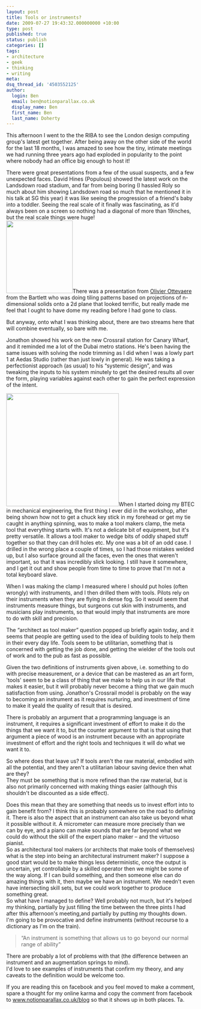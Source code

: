 ```yaml
---
layout: post
title: Tools or instruments?
date: 2009-07-27 19:43:32.000000000 +10:00
type: post
published: true
status: publish
categories: []
tags:
- architecture
- geek
- thinking
- writing
meta:
dsq_thread_id: '4503552125'
author:
  login: Ben
  email: ben@notionparallax.co.uk
  display_name: Ben
  first_name: Ben
  last_name: Doherty
---
```

<p>This afternoon I went to the the RIBA to see the London design computing group's latest get together. After being away on the other side of the world for the last 18 months, I was amazed to see how the tiny, intimate meetings we had running three years ago had exploded in popularity to the point where nobody had an office big enough to host it!</p>
<p>There were great presentations from a few of the usual suspects, and a few unexpected faces. David Hines (Populous) showed the latest work on the Landsdown road stadium, and far from being boring (I hassled Roly so much about him showing Landsdown road so much that he mentioned it in his talk at SG this year) it was like seeing the progression of a friend's baby into a toddler. Seeing the real scale of it finally was fascinating, as it'd always been on a screen so nothing had a diagonal of more than 19inches, but the real scale things were huge!<br />
<img class="alignleft" src="{{ site.baseurl }}/assets/surface1x.jpg" alt="" width="177" height="193" />There was a presentation from <a href="http://www.aac.bartlett.ucl.ac.uk/reports/ottevaere.html">Olivier Ottevaere </a>from the Bartlett who was doing tiling patterns based on projections of n-dimensional solids onto a 2d plane that looked terrific, but really made me feel that I ought to have dome my reading before I had gone to class.</p>
<p>But anyway, onto what I was thinking about, there are two streams here that will combine eventually, so bare with me.</p>
<p>Jonathon showed his work on the new Crossrail station for Canary Wharf, and it reminded me a lot of the Dubai metro stations. He's been having the same issues with solving the node trimming as I did when I was a lowly part 1 at Aedas Studio (rather than just lowly in general). He was taking a perfectionist approach (as usual) to his “systemic design”, and was tweaking the inputs to his system minutely to get the desired results all over the form, playing variables against each other to gain the perfect expression of the intent.</p>
<p><img class="alignleft" src="{{ site.baseurl }}/assets/hacksaw_eclipsetmc100mm.jpg" alt="" width="300" height="300" />When I started doing my BTEC in mechanical engineering, the first thing I ever did in the workshop, after being shown how not to get a chuck key stick in my forehead or get my tie caught in anything spinning, was to make a tool makers clamp, the meta tool that everything starts with. It's not a delicate bit of equipment, but it's pretty versatile. It allows a tool maker to wedge bits of oddly shaped stuff together so that they can drill holes etc. My one was a bit of an odd case. I drilled in the wrong place a couple of times, so I had those mistakes welded up, but I also surface ground all the faces, even the ones that weren't important, so that it was incredibly slick looking. I still have it somewhere, and I get it out and show people from time to time to prove that I'm not a total keyboard slave.</p>
<p>When I was making the clamp I measured where I should put holes (often wrongly) with instruments, and I then drilled them with tools. Pilots rely on their instruments when they are flying in dense fog. So it would seem that instruments measure things, but surgeons cut skin with instruments, and musicians play instruments, so that would imply that instruments are more to do with skill and precision.</p>
<p>The “architect as tool maker” question popped up briefly again today, and it seems that people are getting used to the idea of building tools to help them in their every day life. Tools seem to be utilitarian, something that is concerned with getting the job done, and getting the wielder of the tools out of work and to the pub as fast as possible.</p>
<p>Given the two definitions of instruments given above, i.e. something to do with precise measurement, or a device that can be mastered as an art form, 'tools' seem to be a class of thing that we make to help us in our life that makes it easier, but it will probably never become a thing that we gain much satisfaction from using. Jonathon's Crossrail model is probably on the way to becoming an instrument as it requires nurturing, and investment of time to make it yeald the quality of result that is desired.</p>
<p>There is probably an argument that a programming language is an instrument, it requires a significant investment of effort to make it do the things that we want it to, but the counter argument to that is that using that argument a piece of wood is an instrument because with an appropriate investment of effort and the right tools and techniques it will do what we want it to.</p>
<p>So where does that leave us? If tools aren't the raw material, embodied with all the potential, and they aren't a utilitarian labour saving device then what are they?<br />
They must be something that is more refined than the raw material, but is also not primarily concerned with making things easier (although this shouldn't be discounted as a side effect).</p>
<p>Does this mean that they are something that needs us to invest effort into to gain benefit from? I think this is probably somewhere on the road to defining it. There is also the aspect that an instrument can also take us beyond what it possible without it. A micrometer can measure more precisely than we can by eye, and a piano can make sounds that are far beyond what we could do without the skill of the expert piano maker – and the virtuoso pianist.<br />
So as architectural tool makers (or architects that make tools of themselves) what is the step into being an architectural instrument maker? I suppose a good start would be to make things less deterministic, once the output is uncertain, yet controllable by a skilled operator then we might be some of the way along. If I can build something, and then someone else can do amazing things with it, then maybe we have an instrument. We needn't even have intersecting skill sets, but we could work together to produce something great.<br />
So what have I managed to define? Well probably not much, but it's helped my thinking, partially by just filling the time between the three pints I had after this afternoon's meeting,and partially by putting my thoughts down.<br />
I'm going to be provocative and define instruments (without recourse to a dictionary as I'm on the train).</p>
<blockquote><p>“An instrument is something that allows us to go beyond our normal range of ability”</p></blockquote>
<p>There are probably a lot of problems with that (the difference between an instrument and an augmentation springs to mind).<br />
I'd love to see examples of instruments that confirm my theory, and any caveats to the definition would be welcome too.</p>
<p>If you are reading this on facebook and you feel moved to make a comment, spare a thought for my online karma and copy the comment from facebook to <a href="http://www.notionparallax.co.uk/wordpress" target="_blank">www.notionparallax.co.uk/blog</a> so that it shows up in both places. Ta.</p>
